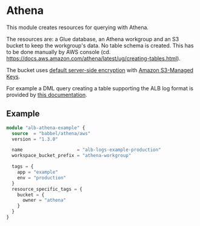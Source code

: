 # Athena

This module creates resources for querying with Athena.

The resources are: a Glue database, an Athena workgroup and an S3 bucket to keep
the workgroup's data. No table schema is created. This has to be done manually
by AWS console (cd. https://docs.aws.amazon.com/athena/latest/ug/creating-tables.html).

The bucket uses [default server-side encryption](https://docs.aws.amazon.com/AmazonS3/latest/userguide/bucket-encryption.html) with [Amazon S3-Managed Keys](https://docs.aws.amazon.com/AmazonS3/latest/userguide/serv-side-encryption.html).

For example a DML query creating a table supporting the ALB log format is
provided by [this documentation](https://docs.aws.amazon.com/athena/latest/ug/application-load-balancer-logs.html).

## Example

```tf
module "alb-athena-example" {
  source  = "babbel/athena/aws"
  version = "1.3.0"

  name                    = "alb-logs-example-production"
  workspace_bucket_prefix = "athena-workgroup"

  tags = {
    app = "example"
    env = "production"
  }
  resource_specific_tags = {
    bucket = {
      owner = "athena"
    }
  }
}
```
